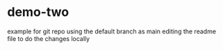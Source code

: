 # demo-two
example for git repo using the default branch as main
 editing the readme file to do the changes locally